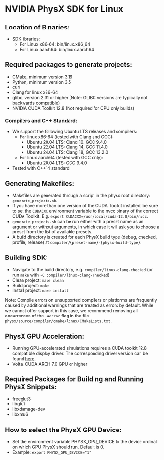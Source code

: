 # NVIDIA PhysX SDK for Linux

## Location of Binaries:

* SDK libraries: 
  * For Linux x86-64: bin/linux.x86_64
  * For Linux aarch64: bin/linux.aarch64

## Required packages to generate projects:

* CMake, minimum version 3.16
* Python, minimum version 3.5
* curl
* Clang for linux x86-64
* glibc, version 2.31 or higher (Note: GLIBC versions are typically not backwards compatible)
* NVIDIA CUDA Toolkit 12.8 (Not required for CPU only builds)

### Compilers and C++ Standard:
  * We support the following Ubuntu LTS releases and compilers:
    * For linux x86-64 (tested with Clang and GCC):
      * Ubuntu 20.04 LTS: Clang 10, GCC 9.4.0
      * Ubuntu 22.04 LTS: Clang 14, GCC 11.4.0
      * Ubuntu 24.04 LTS: Clang 18, GCC 13.2.0
    * For linux aarch64 (tested with GCC only):
      * Ubuntu 20.04 LTS: GCC 9.4.0
  * Tested with C++14 standard

## Generating Makefiles:

* Makefiles are generated through a script in the physx root directory: `generate_projects.sh`.
* If you have more than one version of the CUDA Toolkit installed, be sure to set the `CUDACXX` environment variable to the nvcc binary of the correct CUDA Toolkit. E.g. `export CUDACXX=/usr/local/cuda-12.8/bin/nvcc`.
* `generate_projects.sh` can be run either with a preset name as an argument or without arguments, in which case it will ask you to choose a preset from the list of available presets.
* A build directory is created for each PhysX build type (debug, checked, profile, release) at `compiler/{preset-name}-{physx-build-type}`. 

## Building SDK:

* Navigate to the build directory, e.g. `compiler/linux-clang-checked` (or run `make` with `-C compiler/linux-clang-checked`)
* Clean project: `make clean`
* Build project: `make`
* Install project: `make install`

Note:
Compile errors on unsupported compilers or platforms are frequently caused by additional warnings that are treated as errors by default. While we cannot offer support in this case, we recommend removing all occurrences of the `-Werror` flag in the file `physx/source/compiler/cmake/linux/CMakeLists.txt`.

## PhysX GPU Acceleration:

* Running GPU-accelerated simulations requires a CUDA toolkit 12.8 compatible display driver. The corresponding driver version can be found [here](https://docs.nvidia.com/cuda/cuda-toolkit-release-notes/index.html#cuda-major-component-versions__table-cuda-toolkit-driver-versions).
* Volta, CUDA ARCH 7.0 GPU or higher

## Required Packages for Building and Running PhysX Snippets:

* freeglut3
* libglu1
* libxdamage-dev
* libxmu6

## How to select the PhysX GPU Device:

* Set the environment variable PHYSX_GPU_DEVICE to the device ordinal on which GPU PhysX should run. Default is 0.
* Example: `export PHYSX_GPU_DEVICE="1"`
